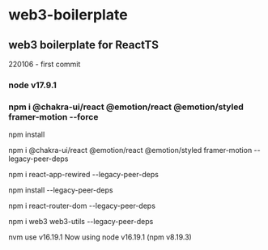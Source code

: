 # web3-boilerplate

## web3 boilerplate for ReactTS

220106 - first commit
### node v17.9.1 
### npm i @chakra-ui/react @emotion/react @emotion/styled framer-motion --force 


npm install 

 npm i @chakra-ui/react @emotion/react @emotion/styled framer-motion --legacy-peer-deps



npm i react-app-rewired --legacy-peer-deps

npm install --legacy-peer-deps

npm i react-router-dom --legacy-peer-deps

npm i web3 web3-utils --legacy-peer-deps

nvm use v16.19.1
Now using node v16.19.1 (npm v8.19.3)

